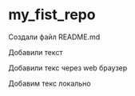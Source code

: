 ﻿# my_fist_repo

Создали файл README.md

Добавили текст

Добавили текс через web браузер

Добавим текс локально